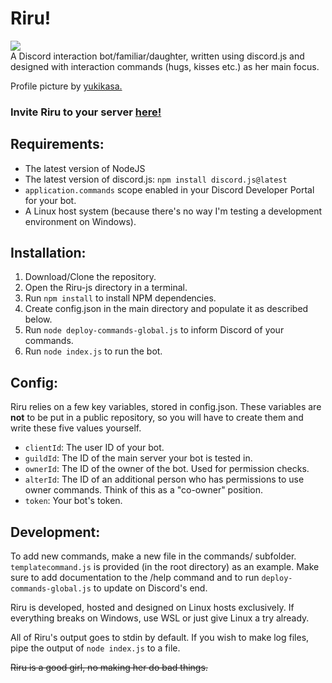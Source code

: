 # Riru!
![](https://cdn.discordapp.com/attachments/924613221627854909/930915390639444018/riru.png)  
A Discord interaction bot/familiar/daughter, written using discord.js and designed with interaction commands (hugs, kisses etc.) as her main focus.  

Profile picture by [yukikasa.](https://www.pixiv.net/en/users/260958)

### Invite Riru to your server [here!](https://discord.com/oauth2/authorize?client_id=986692486300852244&permissions=51200&scope=bot%20applications.commands)

## Requirements:
- The latest version of NodeJS
- The latest version of discord.js: `npm install discord.js@latest`
- `application.commands` scope enabled in your Discord Developer Portal for your bot.
- A Linux host system (because there's no way I'm testing a development environment on Windows).

## Installation:
1. Download/Clone the repository.
2. Open the Riru-js directory in a terminal.
3. Run `npm install` to install NPM dependencies.
4. Create config.json in the main directory and populate it as described below.
5. Run `node deploy-commands-global.js` to inform Discord of your commands.
6. Run `node index.js` to run the bot.

## Config:

Riru relies on a few key variables, stored in config.json. These variables are **not** to be put in a public repository, so you will have to create them and write these five values yourself.

- `clientId`: The user ID of your bot.
- `guildId`: The ID of the main server your bot is tested in.
- `ownerId`: The ID of the owner of the bot. Used for permission checks.
- `alterId`: The ID of an additional person who has permissions to use owner commands. Think of this as a "co-owner" position.
- `token`: Your bot's token.

## Development:

To add new commands, make a new file in the commands/ subfolder. `templatecommand.js` is provided (in the root directory) as an example. Make sure to add documentation to the /help command and to run `deploy-commands-global.js` to update on Discord's end.

Riru is developed, hosted and designed on Linux hosts exclusively. If everything breaks on Windows, use WSL or just give Linux a try already.

All of Riru's output goes to stdin by default. If you wish to make log files, pipe the output of `node index.js` to a file.

~~Riru is a good girl, no making her do bad things.~~
